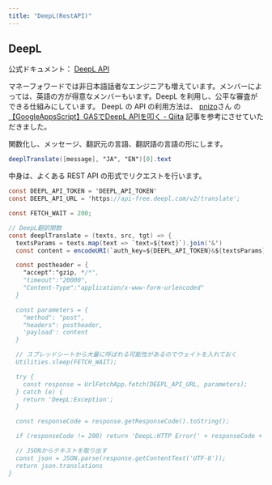 ```yaml
---
title: "DeepL(RestAPI)"
---
```


## DeepL

公式ドキュメント： [DeepL API](https://www.deepl.com/docs-api/translate-text/)

マネーフォワードでは非日本語話者なエンジニアも増えています。メンバーによっては、英語の方が得意なメンバーもいます。DeepL を利用し、公平な審査ができる仕組みにしています。
DeepL の API の利用方法は、 [pnizo](https://qiita.com/pnizo)さん の [【GoogleAppsScript】GASでDeepL APIを叩く - Qiita](https://qiita.com/pnizo/items/338b1a1398127a8942e5) 記事を参考にさせていただきました。

関数化し、メッセージ、翻訳元の言語、翻訳語の言語の形にします。

```js:sample_call.gs
deeplTranslate([message], "JA", "EN")[0].text
```

中身は、よくある REST API の形式でリクエストを行います。


```js:deepl.gs
const DEEPL_API_TOKEN = 'DEEPL_API_TOKEN'
const DEEPL_API_URL = 'https://api-free.deepl.com/v2/translate';

const FETCH_WAIT = 200;

// DeepL翻訳関数
const deeplTranslate = (texts, src, tgt) => {
  textsParams = texts.map(text => `text=${text}`).join('&')
  const content = encodeURI(`auth_key=${DEEPL_API_TOKEN}&${textsParams}&source_lang=${src}&target_lang=${tgt}`);

  const postheader = {
    "accept":"gzip, */*",
    "timeout":"20000",
    "Content-Type":"application/x-www-form-urlencoded"
  }

  const parameters = {
    "method": "post",
    "headers": postheader,
    'payload': content
  }

  // スプレッドシートから大量に呼ばれる可能性があるのでウェイトを入れておく
  Utilities.sleep(FETCH_WAIT);

  try {
    const response = UrlFetchApp.fetch(DEEPL_API_URL, parameters);
  } catch (e) {
    return 'DeepL:Exception';
  }

  const responseCode = response.getResponseCode().toString();

  if (responseCode != 200) return 'DeepL:HTTP Error(' + responseCode + ')'

  // JSONからテキストを取り出す
  const json = JSON.parse(response.getContentText('UTF-8'));
  return json.translations
}
```
